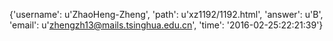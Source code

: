{'username': u'ZhaoHeng-Zheng', 'path': u'xz1192/1192.html', 'answer': u'B', 'email': u'zhengzh13@mails.tsinghua.edu.cn', 'time': '2016-02-25:22:21:39'}